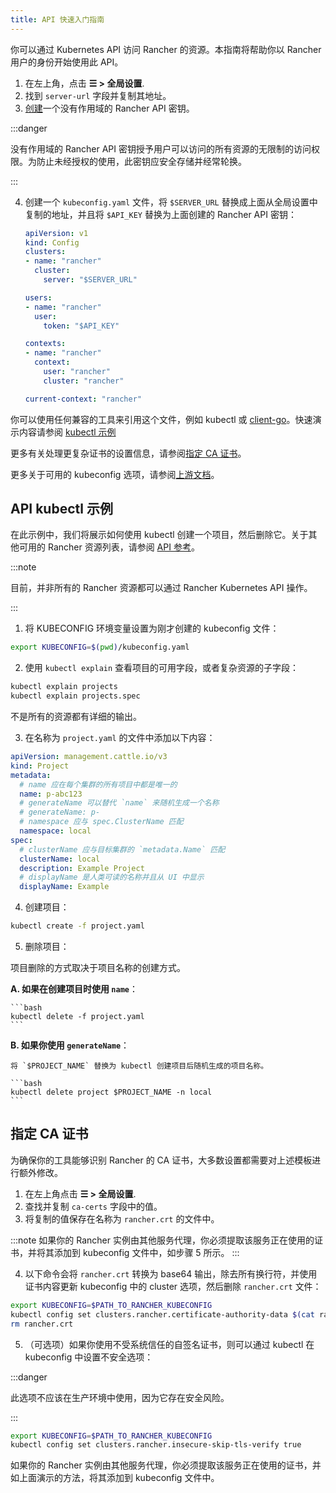 ```yaml
---
title: API 快速入门指南
---
```


<head>
  <link rel="canonical" href="https://ranchermanager.docs.rancher.com/zh/api/quickstart"/>
</head>

你可以通过 Kubernetes API 访问 Rancher 的资源。本指南将帮助你以 Rancher 用户的身份开始使用此 API。

1. 在左上角，点击 **☰ > 全局设置**.
2. 找到 `server-url` 字段并复制其地址。
3. [创建](../rancher-admin/users/settings/api-keys.md#创建-api-密钥)一个没有作用域的 Rancher API 密钥。

  :::danger

  没有作用域的 Rancher API 密钥授予用户可以访问的所有资源的无限制的访问权限。为防止未经授权的使用，此密钥应安全存储并经常轮换。

  :::

4. 创建一个 `kubeconfig.yaml` 文件，将 `$SERVER_URL` 替换成上面从全局设置中复制的地址，并且将 `$API_KEY` 替换为上面创建的 Rancher API 密钥：

    ```yaml
    apiVersion: v1
    kind: Config
    clusters:
    - name: "rancher"
      cluster:
        server: "$SERVER_URL"
    
    users:
    - name: "rancher"
      user:
        token: "$API_KEY"

    contexts:
    - name: "rancher"
      context:
        user: "rancher"
        cluster: "rancher"

    current-context: "rancher"
    ```

你可以使用任何兼容的工具来引用这个文件，例如 kubectl 或 [client-go](https://github.com/kubernetes/client-go)。快速演示内容请参阅 [kubectl 示例](#api-kubectl-示例)

更多有关处理更复杂证书的设置信息，请参阅[指定 CA 证书](#指定-ca-证书)。

更多关于可用的 kubeconfig 选项，请参阅[上游文档](https://kubernetes.io/docs/tasks/access-application-cluster/configure-access-multiple-clusters/)。

## API kubectl 示例

在此示例中，我们将展示如何使用 kubectl 创建一个项目，然后删除它。关于其他可用的 Rancher 资源列表，请参阅 [API 参考](./api-reference.mdx)。

:::note

目前，并非所有的 Rancher 资源都可以通过 Rancher Kubernetes API 操作。

:::

1. 将 KUBECONFIG 环境变量设置为刚才创建的 kubeconfig 文件：

  ```bash
  export KUBECONFIG=$(pwd)/kubeconfig.yaml
  ```

2. 使用 `kubectl explain` 查看项目的可用字段，或者复杂资源的子字段：

  ```bash
  kubectl explain projects
  kubectl explain projects.spec
  ```
  
不是所有的资源都有详细的输出。

3. 在名称为 `project.yaml` 的文件中添加以下内容：

  ```yaml
  apiVersion: management.cattle.io/v3
  kind: Project
  metadata:
    # name 应在每个集群的所有项目中都是唯一的
    name: p-abc123
    # generateName 可以替代 `name` 来随机生成一个名称
    # generateName: p-
    # namespace 应与 spec.ClusterName 匹配
    namespace: local
  spec:
    # clusterName 应与目标集群的 `metadata.Name` 匹配
    clusterName: local
    description: Example Project 
    # displayName 是人类可读的名称并且从 UI 中显示
    displayName: Example
  ```

4. 创建项目：

  ```bash
  kubectl create -f project.yaml
  ```

5. 删除项目：

  项目删除的方式取决于项目名称的创建方式。

  **A. 如果在创建项目时使用 `name`**：

    ```bash
    kubectl delete -f project.yaml
    ```

  **B. 如果你使用 `generateName`**：

    将 `$PROJECT_NAME` 替换为 kubectl 创建项目后随机生成的项目名称。

    ```bash
    kubectl delete project $PROJECT_NAME -n local
    ```

## 指定 CA 证书

为确保你的工具能够识别 Rancher 的 CA 证书，大多数设置都需要对上述模板进行额外修改。

1. 在左上角点击 **☰ > 全局设置**.
2. 查找并复制 `ca-certs` 字段中的值。
3. 将复制的值保存在名称为 `rancher.crt` 的文件中。

  :::note
  如果你的 Rancher 实例由其他服务代理，你必须提取该服务正在使用的证书，并将其添加到 kubeconfig 文件中，如步骤 5 所示。
  :::

4. 以下命令会将 `rancher.crt` 转换为 base64 输出，除去所有换行符，并使用证书内容更新 kubeconfig 中的 cluster 选项，然后删除 `rancher.crt` 文件：

  ```bash
  export KUBECONFIG=$PATH_TO_RANCHER_KUBECONFIG
  kubectl config set clusters.rancher.certificate-authority-data $(cat rancher.crt | base64 -i - | tr -d '\n')
  rm rancher.crt
  ```
5. （可选项）如果你使用不受系统信任的自签名证书，则可以通过 kubectl 在 kubeconfig 中设置不安全选项：

  :::danger

  此选项不应该在生产环境中使用，因为它存在安全风险。

  :::

  ```bash
  export KUBECONFIG=$PATH_TO_RANCHER_KUBECONFIG
  kubectl config set clusters.rancher.insecure-skip-tls-verify true
  ```

  如果你的 Rancher 实例由其他服务代理，你必须提取该服务正在使用的证书，并如上面演示的方法，将其添加到 kubeconfig 文件中。
